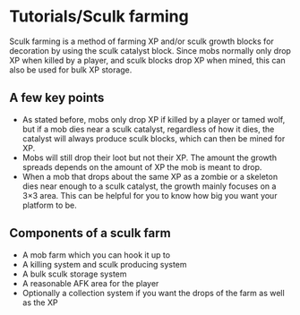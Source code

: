 # Tutorials/Sculk farming
 Sculk farming is a method of farming XP and/or sculk growth blocks for decoration by using the sculk catalyst block. Since mobs normally only drop XP when killed by a player, and sculk blocks drop XP when mined, this can also be used for bulk XP storage.

## A few key points
- As stated before, mobs only drop XP if killed by a player or tamed wolf, but if a mob dies near a sculk catalyst, regardless of how it dies, the catalyst will always produce sculk blocks, which can then be mined for XP.
- Mobs will still drop their loot but not their XP. The amount the growth spreads depends on the amount of XP the mob is meant to drop.
- When a mob that drops about the same XP as a zombie or a skeleton dies near enough to a sculk catalyst, the growth mainly focuses on a 3×3 area. This can be helpful for you to know how big you want your platform to be.

## Components of a sculk farm
- A mob farm which you can hook it up to
- A killing system and sculk producing system
- A bulk sculk storage system
- A reasonable AFK area for the player
- Optionally a collection system if you want the drops of the farm as well as the XP

